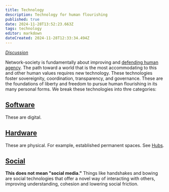 ```yaml
---
title: Technology
description: Technology for human flourishing
published: true
date: 2024-11-28T13:52:23.663Z
tags: technology
editor: markdown
dateCreated: 2024-11-28T12:33:34.494Z
---
```


*[Discussion](https://forum.sove.re/forum/category/6/technology)*

Network-society is fundamentally about improving and [defending human agency](/Philosophy/DACC). The path toward a world that is the most accommodating to this and other human values requires new technology. These technologies foster sovereignity, coordination, transparency, and governance. These are the foundations of liberty and freedom to pursue human flourishing in its many personal forms. We break these technologies into thre categories:

## [Software](/Technology/Software)
These are digital.

## [Hardware](/Technology/Hardware)
These are physical. For example, established permanent spaces. See [Hubs](/Technology/Hardware/Hubs).

## [Social](/Technology/Social)
**This does not mean "social media."** Things like handshakes and bowing are social technologies that offer a novel way of interacting with others, improving understanding, cohesion and lowering social friction.